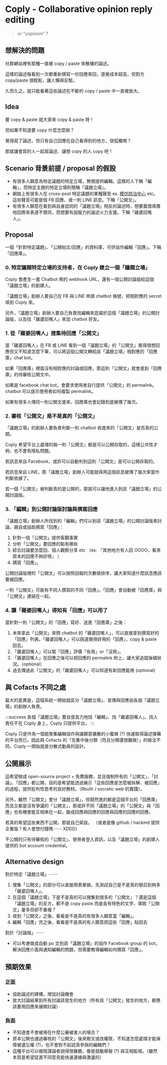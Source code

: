 Coply - Collaborative opinion reply editing
===

> or "copinion" ?

## 想解決的問題

社群網站裡有那種一直被 copy / paste 來散播的論述。

這樣的論述每看到一次都重新撰寫一份回應來回，感覺成本超高，但對方 copy/paste 很輕鬆，讓人懶得反駁。

久而久之，就只能看著這些論述在不斷的 copy / paste 中一直被放大。

## Idea

要 copy & paste 就大家來 copy & paste 呀！

但如果不知道要 copy 什麼怎麼辦？

覺得寫了論述，但只有自己回應在自己看得到的地方，很孤獨嗎？

那就讓會寫的人一起寫論述、讓想 copy 的人 copy 吧！

## Scenario 背景前提 / proposal 的假設

- 有很多人願意為特定議題的特定立場，無償提供編輯。這樣的人下稱「編輯」，而特定主題的特定立場則簡稱「議題立場」。
- 網路上有很多人在 cross-post 特定議題的某種聲音 ex. [模仿防治中心](https://www.ptt.cc/bbs/gay/M.1525099371.A.552.html) etc。這些聲音可能是個 FB 回應、或一則 LINE 訊息。下稱「公開文」。
- 有很多人願意在看到與自身認同的「議題立場」相反的論述時，想要義憤填膺地回應來表達不贊同，而想要有說服力的論述火力支援。下稱「雞婆回嘴人」。


## Proposal

一個「針對特定議題」、「公開貼文/回應」的資料庫，可供協作編輯「回應」。下稱「回應庫」。

### 0. 特定議題特定立場的支持者，在 Coply 建立一個「議題立場」

Coply 會產生一套 Chatbot 用的 webhook URL，還有一個公開討論版給這個「議題立場」的創建人。

「議題立場」創辦人要自己在 FB 與 LINE 申請 chatbot 帳號，把相對應的 secret 填到 Coply 來。

另外，「議題立場」創辦人要自己負責找編輯來逛屬於這個「議題立場」的公開討論版，以及找「雞婆回嘴人」來加 chatbot 好友。

### 1. 從「雞婆回嘴人」搜集待回應「公開文」

當「雞婆回嘴人」在 FB 或 LINE 看到一個「議題立場」的「公開文」覺得很想回應但又不知道怎麼下筆，可以將這個公開文轉給該「議題立場」相對應的「回應庫」chat bot。

如果「回應庫」裡面沒有相對應的討論或回應，那這則「公開文」就會進到「回應庫」的待審核公開文中。

如果是 facebook chat bot，會要求使用者自行提供「公開文」的 permalink。chatbot 可以提示使用者如何複製 permalink。

如果有很多人傳同一則公開文進來，回應庫也會記錄到底被傳了幾次。


### 2. 審核「公開文」是不是真的「公開文」

「議題立場」的創辦人要負責判斷一則 chatbot 收進來的「公開文」是否真的公開。

Coply 希望平台上處理的每一則「公開文」都是可以公開存取的，這樣公共性才夠，也不會有隱私問題。

若訊息來自 Facebook，或許可以自動判別這則「公開文」是可以公開存取的。

若訊息來自 LINE，那「議題立場」創辦人可能就得用這個訊息被傳了幾次來當作判斷依據了。

若一個「公開文」被判斷真的是公開的，那就可以讓他進入到該「議題立場」的公開討論版。

### 3. 「編輯」到公開討論版討論與撰寫回應

「議題立場」創辦人所找到的「編輯」們可以到該「議題立場」的公開討論版來討論，親自或協助撰寫「回應」：

1. 針對一個「公開文」提供客觀事實
2. 分析「公開文」要回應的點有哪些
3. 綜合討論要怎麼回、個人觀察分享 etc （ex: 『其他地方有人回 OOOO，看來原本的回應不夠好呀』
）
4. 撰寫「回應」。

公開討論版裡的「公開文」可以按照回報的次數做排序，讓大家知道什麼訊息應該要被回應。

一則「公開文」可能有不同人撰寫的不同「回應」。「回應」會自動被「回應庫」與「公開文」連結在一起。

### 4. 讓「雞婆回嘴人」得知有「回應」可以用了

當針對一則「公開文」的「回應」寫好、送進「回應庫」之後：
1. 未來拿此「公開文」來問 chatbot 的「雞婆回嘴人」，可以直接拿到撰寫好的「回應」列表。「雞婆回嘴人」可以挑選覺得好用的「回應」，copy & paste 回去。
2. 「雞婆回嘴人」可以幫「回應」評價「有用」or「沒用」。
3. 「雞婆回嘴人」在回應之後可以把回應的 permalink 附上，讓大家追蹤後續狀況。（optional）
4. 過去傳過此「公開文」的「雞婆回嘴人」可以知道有新回應能用 (optional)

## 與 Cofacts 不同之處

最大的差異是，這個系統一開始就區分「議題立場」、宣傳與回應由各個「議題立場」的創辦人負責。

:::success
各個「議題立場」要自食其力地找「編輯」、找「雞婆回嘴人」。找人責任不在 Coply 身上，Coply 只提供平台。
:::

Coply 只是作為一個能聚集編輯協作與讓願意擴散的小蜜蜂 (?) 快速取得論述彈藥的平台而已。因此與 Cofacts 的「先集中後分類（而且分類還很難做）」的做法不同，Coply 一開始就是分散式動員的設計。


## 公開展示

這希望做成 open-source project + 免費服務，並且強制所有的「公開文」、「討論」、「回應」都公開，目的是希望能透過展示「這些回應是怎麼被拆解、被回應」的過程，提供批判性思考的良好教材。（Rbutlr / socratic web 的實踐）。

另外，雖然「公開文」會分「議題立場」，但既然進的都是這個平台的「回應庫」而且又都是沒有爭議的「公開文」，那或許不同「議題立場」的「公開文」與「回應」也有機會能互相串在一起，變成回應與回應的回應與回應的回應的回應。

若真的希望這些東西不公開，那就自己架設。
（或者是像 github / hackmd 提供企業版？有人會想付錢嗎⋯⋯ XDDD）

不公開的只有待審核的「公開文」、使用者登入資訊，以及「議題立場」的創建人提供的 bot account credential。

## Alternative design

對於特定「議題立場」⋯⋯
1. 搜集「公開文」的部分可以直接用表單做。先測試自己是不是真的號召到夠多「雞婆回嘴人」。
2. 在這個「議題立場」下是不是真的可以搜集到很多的「公開文」？還是這個「議題立場」的反方，都不是 copy paste 而是各有特色的文字、導致「公開文」量多但卻不重複？
3. 收到「公開文」之後，看看是不是真的有很多人願意當「編輯」。
4. 編輯「回應」完之後，看看是不是真的有人願意把這些「回應」貼回去

對於「討論版」⋯⋯
- 可以考慮做成自動 po 文到該「議題立場」的協作 Facebook group 的 bot，解決回應介面與通知編輯的問題，但需要教導編輯如何撰寫「回應」。



## 預期效果

### 正面

- 協助論述的建構，增加討論機會
- 放大討論結果到所有討論該發生的地方（所有該「公開文」發生的地方，都應該要用回應來展開討論）


### 負面

- 不知道會不會被用在什麼公審被害人的場合？
- 原本公開也通過審核的「公開文」後來刪文或改權限，不知道怎麼處理才能保障被遺忘權 (?)，也不會對不起認真參與的編輯們？
- 這種平台可以被陰謀論者說得很難聽，像是鼓勵舉報 (?) 與互相監視。（雖然本質是希望促進不同意見能快速連線與激盪的）
